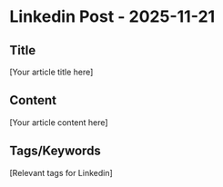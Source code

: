 # Linkedin Post - 2025-11-21

## Title
[Your article title here]

## Content
[Your article content here]

## Tags/Keywords
[Relevant tags for Linkedin]
